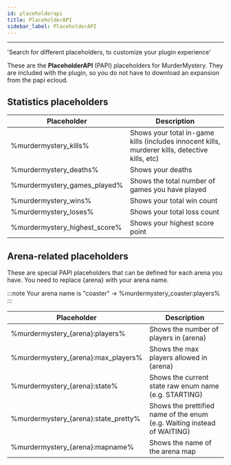 ```yaml
---
id: placeholderapi
title: PlaceholderAPI
sidebar_label: PlaceholderAPI
---
```

---
'Search for different placeholders, to customize your plugin experience'

These are the **PlaceholderAPI** \(PAPI\) placeholders for MurderMystery. They are included with the plugin, so you do not have to download an expansion from the papi ecloud.

## Statistics placeholders

| Placeholder                     | Description                                                                                      |
|---------------------------------|--------------------------------------------------------------------------------------------------|
| %murdermystery\_kills%          | Shows your total in-game kills \(includes innocent kills, murderer kills, detective kills, etc\) |
| %murdermystery\_deaths%         | Shows your deaths                                                                                |
| %murdermystery\_games\_played%  | Shows the total number of games you have played                                                  |
| %murdermystery\_wins%           | Shows your total win count                                                                       |
| %murdermystery\_loses%          | Shows your total loss count                                                                      |
| %murdermystery\_highest\_score% | Shows your highest score point                                                                   |


## Arena-related placeholders

These are special PAPI placeholders that can be defined for each arena you have. You need to replace {arena} with your arena name.

:::note
Your arena name is "coaster" -&gt; %murdermystery\_coaster:players%
:::

| Placeholder                            | Description                                                               |
|----------------------------------------|---------------------------------------------------------------------------|
| %murdermystery\_{arena}:players%       | Shows the number of players in {arena}                                    |
| %murdermystery\_{arena}:max\_players%  | Shows the max players allowed in {arena}                                  |
| %murdermystery\_{arena}:state%         | Shows the current state raw enum name \(e.g. STARTING\)                   |
| %murdermystery\_{arena}:state\_pretty% | Shows the prettified name of the enum \(e.g. Waiting instead of WAITING\) |
| %murdermystery\_{arena}:mapname%       | Shows the name of the arena map                                           |


